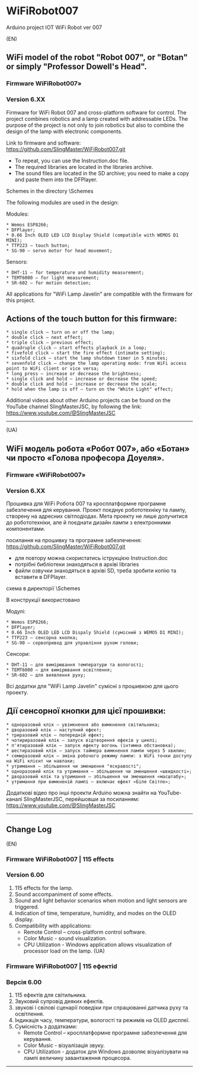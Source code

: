 # WiFiRobot007
Arduino project IOT WiFi Robot ver 007

(EN)
## WiFi model of the robot "Robot 007", or "Botan" or simply "Professor Dowell's Head".
### Firmware WiFiRobot007»
### Version 6.XX 
Firmware for WiFi Robot 007 and cross-platform software for control.
The project combines robotics and a lamp created with addressable LEDs.
The purpose of the project is not only to join robotics but also to combine the design of the lamp with electronic components.

Link to firmware and software:
https://github.com/SlingMaster/WiFiRobot007.git

* To repeat, you can use the Instruction.doc file.
* The required libraries are located in the libraries archive.
* The sound files are located in the SD archive; you need to make a copy and paste them into the DFPlayer.

Schemes in the directory \Schemes

The following modules are used in the design:

Modules:

    * Wemos ESP8266; 
    * DFPlayer; 
    * 0.66 Inch OLED LED LCD Display Shield (compatible with WEMOS D1 MINI); 
    * TTP223 – touch button;
    * SG-90 – servo motor for head movement;

Sensors:
    
	* DHT-11 – for temperature and humidity measurement; 
    * TEMT6000 – for light measurement; 
    * SR-602 – for motion detection;

All applications for "WiFi Lamp Javelin" are compatible with the firmware for this project.

## Actions of the touch button for this firmware:
    * single click – turn on or off the lamp;
    * double click – next effect;
    * triple click – previous effect;
    * quadruple click – start effects playback in a loop;
    * fivefold click – start the fire effect (intimate setting);
    * sixfold click – start the lamp shutdown timer in 5 minutes;
    * sevenfold click – change the lamp operating mode: from WiFi access point to WiFi client or vice versa;
    * long press – increase or decrease the brightness;
    * single click and hold – increase or decrease the speed;
    * double click and hold – increase or decrease the scale;
    * hold when the lamp is off – turn on the "White Light" effect;

Additional videos about other Arduino projects can be found on the YouTube channel SlingMasterJSC, 
by following the link: 
https://www.youtube.com/@SlingMasterJSC

---

(UA)
## WiFi модель робота «Робот 007», або «Ботан» чи просто «Голова професора Доуеля». 
### Firmware «WiFiRobot007»
### Version 6.XX 
Прошивка для WiFi Робота 007 та кросплатформне програмне забезпечення для керування.
Проект поєднує робототехніку та лампу, створену на адресних світлодіодах.
Мета проекту не лише долучитися до робототехніки, але й поєднати дизайн лампи з електронними компонентами.

посилання на прошивку та програмне забезпечення:
https://github.com/SlingMaster/WiFiRobot007.git

* для повтору можна скористатись іструкцією Instruction.doc
* потрібні библіотеки знаходяться в архіві libraries 
* файли озвучки знаходяться в архіві SD, треба зробити копію та вставити в DFPlayer. 

схема в директорії \Schemes

В конструкції використовано

Модулі:

    * Wemos ESP8266; 
    * DFPlayer; 
    * 0.66 Inch OLED LED LCD Dispaly Shield (сумісний з WEMOS D1 MINI); 
    * TTP223 – сенсорна кнопка; 
    * SG-90 – сервопривод для управління рухом голови;
	
Сенсори:

    * DHT-11 – для вимірювання температури та вологості;
    * TEMT6000 – для вимірювання освітлення; 
    * SR-602 – для виявлення руху;


Всі додатки для "WiFi Lamp Javelin" сумісні з прошивкою для цього проекту.

## Дії сенсорної кнопки для цієї прошивки:
    * одноразовий клік – увімкнення або вимкнення світильника;
    * дворазовий клік – наступний ефект;
    * триразовий клік – попередній ефект;
    * чотириразовий клік – запуск відтворення ефеків у циклі;
    * п'ятиразовий клік – запуск ефекту вогонь (інтимна обстановка);
    * шестиразовий клік – запуск таймера вимкнення лампи через 5 хвилин;
    * семиразовий клік – зміна робочого режиму лампи: з WiFi точки доступу на WiFi клієнт чи навпаки;
    * утримання – збільшення чи зменшення "яскравості";
    * одноразовий клік та утримання – збільшення чи зменшення «швидкості»;
    * дворазовий клік та утримання – збільшення чи зменшення «масштабу»;
    * утримання при вимкненій лампі – включає ефект «Біле Світло»;

Додаткові відео про інші проекти Arduino можна знайти на YouTube-каналі SlingMasterJSC, 
перейшовши за посиланням: 
https://www.youtube.com/@SlingMasterJSC

---

## Change Log

(EN)

### Firmware WiFiRobot007 | 115 effects
### Version 6.00 
1. 115 effects for the lamp.
2. Sound accompaniment of some effects.
3. Sound and light behavior scenarios when motion and light sensors are triggered.
4. Indication of time, temperature, humidity, and modes on the OLED display.
5. Compatibility with applications:
    - Remote Control – cross-platform control software.
    - Color Music - sound visualization.
    - CPU Utilization - Windows application allows visualization of processor load on the lamp.
(UA)

### Firmware WiFiRobot007 | 115 ефектіd
### Версія 6.00 
1. 115 ефектів для світильника.
2. Звуковий супровід деяких ефектів.
3. звукові і свілові сценарії поведіки при спрацюванні датчика руху та освітлення.
4. Індикація часу, температури, вологості та режимів на OLED дисплеї.
5. Сумісність з додатками:
	- Remote Control – кросплатформне програмне забезпечення для керування.
	- Color Music - візуалізація звуку.
	- CPU Utilization - додаток для Windows дозволяє візуалізувати на лампі величину завантаження процесора.

---